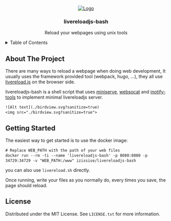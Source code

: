 <!-- PROJECT -->
<br />
<div align="center">
  <a href="https://github.com/othneildrew/Best-README-Template">
    <img src="images/logo.png" alt="Logo" width="80" height="80">
  </a>

  <h3 align="center">livereloadjs-bash</h3>

  <p align="center">
    Reload your webpages using unix tools
    <br />
  </p>
</div>

<!-- TABLE OF CONTENTS -->
<details>
  <summary>Table of Contents</summary>
  <ol>
    <li>
      <a href="#about-the-project">About The Project</a>
    </li>
    <li>
      <a href="#getting-started">Getting Started</a>
    </li>
    <li><a href="#usage">Usage</a></li>
    <li><a href="#contributing">Contributing</a></li>
    <li><a href="#license">License</a></li>
    <li><a href="#contact">Contact</a></li>
    <li><a href="#acknowledgments">Acknowledgments</a></li>
  </ol>
</details>


<!-- ABOUT THE PROJECT -->
## About The Project

There are many ways to reload a webpage when doing web development, It usually uses the framework provided tool (webpack, hugo, ...), they all use [livereload.js](https://github.com/livereload/livereload-js) on the browser side.

livereloadjs-bash is a shell script that uses [miniserve](miniserve), [websocat]() and [inotify-tools]() to implement minimal livereloadjs server.


    ![Alt text](./birdview.svg?sanitize=true)
    <img src="./birdview.svg?sanitize=true">


<!-- GETTING STARTED -->
## Getting Started

The easiest way to get started is to use the docker image:

```
# Replace WEB_PATH with the path of your web files
docker run --rm -ti --name 'livereloadjs-bash' -p 8080:8080 -p 34729:34729 -v "WEB_PATH:/www" izissise/livereloadjs-bash
```

you can also use `livereload.sh` directly.

Once running, write your files as you normally do, every times you save, the page should reload.

<!-- LICENSE -->
## License

Distributed under the MIT License. See `LICENSE.txt` for more information.
